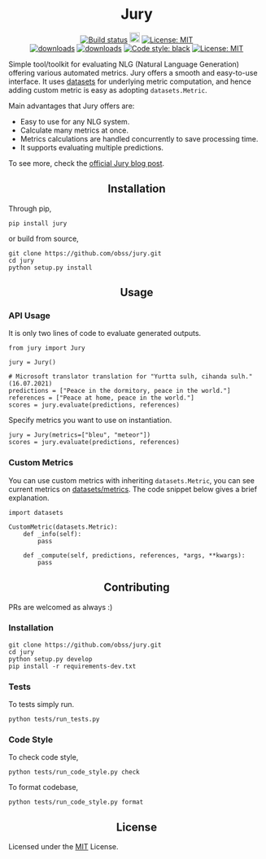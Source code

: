 <h1 align="center">Jury</h1>

<p align="center">
<a href="https://github.com/obss/jury/actions"><img alt="Build status" src="https://github.com/obss/jury/actions/workflows/ci.yml/badge.svg"></a>
<a href="https://badge.fury.io/py/jury"><img src="https://badge.fury.io/py/jury.svg" alt="PyPI version" height="20"></a>
<a href="https://github.com/obss/jury/releases/latest"><img alt="License: MIT" src="https://img.shields.io/github/release-date/obss/jury"></a>
<br>
<a href="https://pypi.org/project/jury"><img src="https://img.shields.io/pypi/pyversions/jury" alt="downloads"></a>
<a href="https://pepy.tech/project/jury"><img src="https://pepy.tech/badge/jury" alt="downloads"></a>
<a href="https://github.com/psf/black"><img alt="Code style: black" src="https://img.shields.io/badge/code%20style-black-000000.svg"></a>
<a href="https://github.com/obss/jury/blob/main/LICENSE"><img alt="License: MIT" src="https://img.shields.io/pypi/l/jury"></a>
</p>

Simple tool/toolkit for evaluating NLG (Natural Language Generation) offering various automated metrics. Jury offers a smooth and easy-to-use interface. It uses [datasets](https://github.com/huggingface/datasets/) for underlying metric computation, and hence adding custom metric is easy as adopting `datasets.Metric`. 

Main advantages that Jury offers are:

- Easy to use for any NLG system.
- Calculate many metrics at once.
- Metrics calculations are handled concurrently to save processing time.
- It supports evaluating multiple predictions.

To see more, check the [official Jury blog post](https://medium.com/codable/jury-evaluating-performance-of-nlg-models-730eb9c9999f).

## <div align="center"> Installation </div>

Through pip,

    pip install jury

or build from source,

    git clone https://github.com/obss/jury.git
    cd jury
    python setup.py install

## <div align="center"> Usage </div>

### API Usage

It is only two lines of code to evaluate generated outputs.

    from jury import Jury
    
    jury = Jury()

    # Microsoft translator translation for "Yurtta sulh, cihanda sulh." (16.07.2021)
    predictions = ["Peace in the dormitory, peace in the world."]
    references = ["Peace at home, peace in the world."]
    scores = jury.evaluate(predictions, references)

Specify metrics you want to use on instantiation.

    jury = Jury(metrics=["bleu", "meteor"])
    scores = jury.evaluate(predictions, references)

### Custom Metrics

You can use custom metrics with inheriting `datasets.Metric`, you can see current metrics on [datasets/metrics](https://github.com/huggingface/datasets/tree/master/metrics). The code snippet below gives a brief explanation.

    import datasets

    CustomMetric(datasets.Metric):
        def _info(self):
            pass
        
        def _compute(self, predictions, references, *args, **kwargs):
            pass

## <div align="center"> Contributing </div>

PRs are welcomed as always :)

### Installation

    git clone https://github.com/obss/jury.git
    cd jury
    python setup.py develop
    pip install -r requirements-dev.txt

### Tests

To tests simply run.

    python tests/run_tests.py

### Code Style

To check code style,

    python tests/run_code_style.py check

To format codebase,

    python tests/run_code_style.py format


## <div align="center"> License </div>

Licensed under the [MIT](LICENSE) License.
